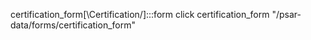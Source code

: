 certification_form[\Certification/]:::form
click certification_form "/psar-data/forms/certification_form"
